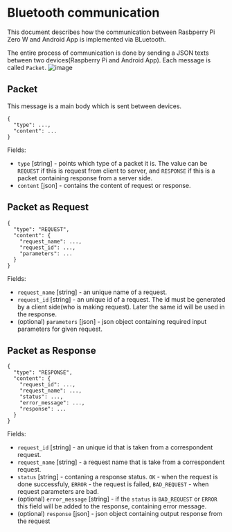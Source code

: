 # Bluetooth communication
This document describes how the communication between Rasbperry Pi Zero W and Android App is implemented via BLuetooth.

The entire process of communication is done by sending a JSON texts between two devices(Raspberry Pi and Android App). Each message is called `Packet`.
![image](https://user-images.githubusercontent.com/39415360/135327957-4e9222cf-fe4f-478e-a888-0e3d026f421e.png)

## Packet
This message is a main body which is sent between devices.
``` 
{
  "type": ...,
  "content": ...
}
```
Fields:
* `type` [string] - points which type of a packet it is. The value can be `REQUEST` if this is request from client to server, and `RESPONSE` if this is a packet containing response from a server side.
* `content` [json] - contains the content of request or response.

## Packet as Request
``` 
{
  "type": "REQUEST",
  "content": {
    "request_name": ...,
    "request_id": ...,
    "parameters": ...
  }
}
```
Fields:
* `request_name` [string] - an unique name of a request.
* `request_id` [string] - an unique id of a request. The id must be generated by a client side(who is making request). Later the same id will be used in the response.
* (optional) `parameters` [json] - json object containing required input parameters for given request.

## Packet as Response
``` 
{
  "type": "RESPONSE",
  "content": {
    "request_id": ...,
    "request_name": ...,
    "status": ...,
    "error_message": ...,
    "response": ...
  }
}
```
Fields:
* `request_id` [string] - an unique id that is taken from a correspondent request.
* `request_name` [string] - a request name that is take from a correspondent request.
* `status` [string] - contaning a response status. `OK` - when the request is done successfuly, `ERROR` - the request is failed, `BAD_REQUEST` - when request parameters are bad.
* (optional) `error_message` [string] - if the `status` is `BAD_REQUEST` or `ERROR` this field will be added to the response, containing error message.
* (optional) `response` [json] - json object containing output response from the request

